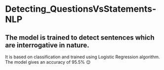 # Detecting_QuestionsVsStatements-NLP

## The model is trained to detect sentences which are interrogative in nature.

It is based on classification and trained using Logistic Regression algorithm. The model gives an accuracy of 95.5% :relieved:
